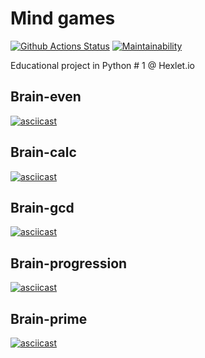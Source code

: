 # Mind games

[![Github Actions Status](https://github.com/AnDeVerin/python-project-lvl1/workflows/Python%20CI/badge.svg)](https://github.com/AnDeVerin/python-project-lvl1/actions)
[![Maintainability](https://api.codeclimate.com/v1/badges/1f3b36226988e4b60ce3/maintainability)](https://codeclimate.com/github/AnDeVerin/python-project-lvl1/maintainability)  

Educational project in Python # 1 @ Hexlet.io


## Brain-even

[![asciicast](https://asciinema.org/a/aIDCv1CnD6XpPrFAhOJuumPql.svg)](https://asciinema.org/a/aIDCv1CnD6XpPrFAhOJuumPql)

## Brain-calc

[![asciicast](https://asciinema.org/a/3ZHCS1CIiOSxWuJLxk0hD8lpo.svg)](https://asciinema.org/a/3ZHCS1CIiOSxWuJLxk0hD8lpo)

## Brain-gcd

[![asciicast](https://asciinema.org/a/hNmEjhFSTUhuloOdDzGQ35YZH.svg)](https://asciinema.org/a/hNmEjhFSTUhuloOdDzGQ35YZH)

## Brain-progression

[![asciicast](https://asciinema.org/a/dYrYDgMUVJCFnEJatNFePU7es.svg)](https://asciinema.org/a/dYrYDgMUVJCFnEJatNFePU7es)

## Brain-prime

[![asciicast](https://asciinema.org/a/5s6SCNV78gWXN723z3BotCGu5.svg)](https://asciinema.org/a/5s6SCNV78gWXN723z3BotCGu5)
